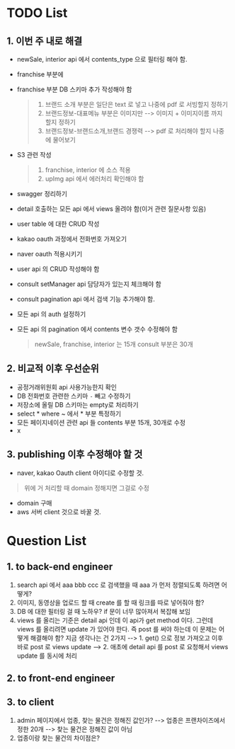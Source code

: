 # TODO List

## 1. 이번 주 내로 해결

* newSale, interior api 에서 contents_type 으로 필터링 해야 함.
* franchise 부분에  

* franchise 부분 DB 스키마 추가 작성해야 함
  > 1. 브랜드 소개 부분은 일단은 text 로 넣고 나중에 pdf 로 서빙할지 정하기
  > 2. 브랜드정보-대표메뉴 부분은 이미지만 --> 이미지 + 이미지이름 까지 할지 정하기
  > 3. 브랜드정보-브랜드소개,브랜드 경쟁력 --> pdf 로 처리해야 할지 나중에 물어보기


* S3 관련 작성
  > 1. franchise, interior 에 소스 적용
  > 2. upImg api 에서 에러처리 확인해야 함

* swagger 정리하기
* detail 호출하는 모든 api 에서 views 올려야 함(이거 관련 질문사항 있음)
* user table 에 대한 CRUD 작성
* kakao oauth 과정에서 전화번호 가져오기
* naver oauth 적용시키기
* user api 의 CRUD 작성해야 함
* consult setManager api 담당자가 있는지 체크해야 함
* consult pagination api 에서 검색 기능 추가해야 함.
* 모든 api 의 auth 설정하기

* 모든 api 의 pagination 에서 contents 변수 갯수 수정해야 함
  > newSale, franchise, interior 는 15개
  > consult 부분은 30개


## 2. 비교적 이후 우선순위

* 공정거래위원회 api 사용가능한지 확인
* DB 전화번호 관련한 스키마 `-` 빼고 수정하기
* 저장소에 올릴 DB 스키마는 empty로 처리하기
* select * where ~ 에서 * 부분 특정하기
* 모든 페이지네이션 관련 api 들 contents 부분 15개, 30개로 수정
* x

## 3. publishing 이후 수정해야 할 것

* naver, kakao Oauth client 아이디로 수정할 것.
 > 위에 거 처리할 때 domain 정해지면 그걸로 수정

* domain 구매
* aws 서버 client 것으로 바꿀 것.

# Question List

## 1. to back-end engineer

1. search api 에서 aaa bbb ccc 로 검색했을 때 aaa 가 먼저 정렬되도록 하려면 어떻게?
2. 이미지, 동영상을 업로드 할 때 create 를 할 때 링크를 따로 넣어줘야 함?
3. DB 에 대한 필터링 걸 때 노하우? if 문이 너무 많아져서 복잡해 보임
4. views 를 올리는 기준은 detail api 인데 이 api가 get method 이다. 그런데 views 를 올리려면 update 가 있어야 한다. 즉 post 를 써야 하는데 이 문제는 어떻게 해결해야 함? 지금 생각나는 건 2가지
--> 1. get() 으로 정보 가져오고 이후 바로 post 로 views update
--> 2. 애초에 detail api 를 post 로 요청해서 views update 를 동시에 처리

## 2. to front-end engineer

## 3. to client

1. admin 페이지에서 업종, 찾는 물건은 정해진 값인가?
    --> 업종은 프랜차이즈에서 정한 20개
    --> 찾는 물건은 정해진 값이 아님
2. 업종이랑 찾는 물건의 차이점은?
